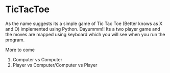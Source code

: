 # TicTacToe
As the name suggests its a simple game of Tic Tac Toe (Better knows as X and O) implemented using Python. Dayummm!!
Its a two player game and the moves are mapped using keyboard which you will see when you run the program.

More to come
1. Computer vs Computer
2. Player vs Computer/Computer vs Player
